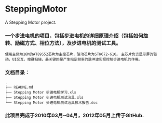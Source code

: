 # SteppingMotor


A Stepping Motor project.

### 一个步进电机的项目，包括步进电机的详细原理介绍（包括如何旋转、励磁方式、相位方法），及步进电机的测试工具。


`使用主频为16M的AT89S52芯片为主控芯片，驱动芯片为STK672-610。`
`主芯片负责显示屏的驱动，UI交互，按键扫描，最关键的是产生指定频率的脉冲波实现控制步进电机的作用。`

### 文档目录：

	.
	├── README.md
	├── Stepping Motor 步进电机学习.xls
	├── Stepping Motor 步进电机测试治具.xls
	└── Stepping Motor 步进电机测试治具技术报告.doc

### 此项目完成于2010年03月~04月，2012年05月上传于GitHub.







